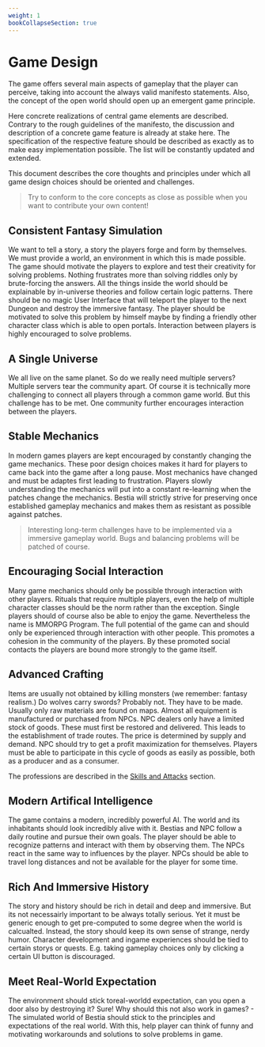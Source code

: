 ```yaml
---
weight: 1
bookCollapseSection: true
---
```


# Game Design

The game offers several main aspects of gameplay that the player can perceive, taking into account the always valid manifesto statements. Also, the concept of the open world should open up an emergent game principle.

Here concrete realizations of central game elements are described. Contrary to the rough guidelines of the manifesto, the discussion and description of a concrete game feature is already at stake here. The specification of the respective feature should be described as exactly as to make easy implementation possible. The list will be constantly updated and extended.

This document describes the core thoughts and principles under which all game design choices should be oriented and challenges.


> Try to conform to the core concepts as close as possible when you want to contribute your own content!

## Consistent Fantasy Simulation

We want to tell a story, a story the players forge and form by themselves. We must provide a world, an environment in
which this is made possible. The game should motivate the players to explore and test their creativity for solving problems.
Nothing frustrates more than solving riddles only by brute-forcing the answers. All the things inside the world should
be explainable by in-universe theories and follow certain logic patterns. There should be no magic User Interface
that will teleport the player to the next Dungeon and destroy the immersive fantasy. The player should be motivated to
solve this problem by himself maybe by finding a friendly other character class which is able to open portals.
Interaction between players is highly encouraged to solve problems.

## A Single Universe

We all live on the same planet. So do we really need multiple servers? Multiple servers tear the community apart.
Of course it is technically more challenging to connect all players through a common game world. But this challenge
 has to be met. One community further encourages interaction between the players.

## Stable Mechanics

In modern games players are kept encouraged by constantly changing the game mechanics. These poor design choices
makes it hard for players to came back into the game after a long pause. Most mechanics have changed and must be
adaptes first leading to frustration. Players slowly understanding the mechanics will put into a constant re-learning
when the patches change the mechanics. Bestia will strictly strive for preserving once established gameplay mechanics
and makes them as resistant as possible against patches.

> Interesting long-term challenges have to be implemented via a immersive gameplay world. Bugs and balancing problems
will be patched of course.

## Encouraging Social Interaction

Many game mechanics should only be possible through interaction with other players. Rituals that require multiple
players, even the help of multiple character classes should be the norm rather than the exception. Single players
should of course also be able to enjoy the game. Nevertheless the name is MMORPG Program. The full potential
of the game can and should only be experienced through interaction with other people. This promotes a cohesion
in the community of the players. By these promoted social contacts the players are bound more strongly to
the game itself.

## Advanced Crafting

Items are usually not obtained by killing monsters (we remember: fantasy realism.) Do wolves carry swords?
Probably not. They have to be made. Usually only raw materials are found on maps. Almost all equipment is
manufactured or purchased from NPCs. NPC dealers only have a limited stock of goods. These must first be
restored and delivered. This leads to the establishment of trade routes. The price is determined by supply
and demand. NPC should try to get a profit maximization for themselves. Players must be able to participate
in this cycle of goods as easily as possible, both as a producer and as a consumer.

The professions are described in the [Skills and Attacks](/mechanics/skills) section.

## Modern Artifical Intelligence

The game contains a modern, incredibly powerful AI. The world and its inhabitants should look incredibly
alive with it. Bestias and NPC follow a daily routine and pursue their own goals. The player should be
able to recognize patterns and interact with them by observing them. The NPCs react in the same way to
influences by the player. NPCs should be able to travel long distances and not be available for the player
for some time.

## Rich And Immersive History

The story and history should be rich in detail and deep and immersive. But its not necessairly important to be always
totally serious. Yet it must be generic enough to get pre-computed to some degree when the world is calcualted.
Instead, the story should keep its own sense of strange, nerdy humor. Character development and ingame experiences
should be tied to certain storys or quests. E.g. taking gameplay choices only by clicking a certain UI button is discouraged.

## Meet Real-World Expectation

The environment should stick toreal-worldd expectation, can you open a door also by destroying it? Sure! Why should this not
also work in games? - The simulated world of Bestia should stick to the principles and expectations of the real world.
With this, help player can think of funny and motivating workarounds and solutions to solve problems in game.
